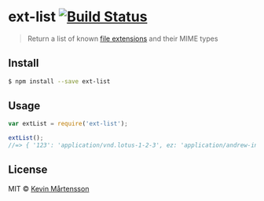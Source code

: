# ext-list [![Build Status](https://travis-ci.org/kevva/ext-list.svg?branch=master)](https://travis-ci.org/kevva/ext-list)

> Return a list of known [file extensions](http://svn.apache.org/repos/asf/httpd/httpd/trunk/docs/conf/mime.types) and their MIME types

## Install

```sh
$ npm install --save ext-list
```

## Usage

```js
var extList = require('ext-list');

extList();
//=> { '123': 'application/vnd.lotus-1-2-3', ez: 'application/andrew-inset', aw: 'application/applixware', ... }
```

## License

MIT © [Kevin Mårtensson](https://github.com/kevva)

